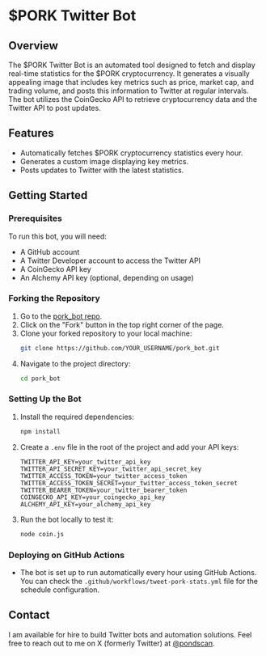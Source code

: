 # $PORK Twitter Bot

## Overview
The $PORK Twitter Bot is an automated tool designed to fetch and display real-time statistics for the $PORK cryptocurrency. It generates a visually appealing image that includes key metrics such as price, market cap, and trading volume, and posts this information to Twitter at regular intervals. The bot utilizes the CoinGecko API to retrieve cryptocurrency data and the Twitter API to post updates.

## Features
- Automatically fetches $PORK cryptocurrency statistics every hour.
- Generates a custom image displaying key metrics.
- Posts updates to Twitter with the latest statistics.

## Getting Started

### Prerequisites
To run this bot, you will need:
- A GitHub account
- A Twitter Developer account to access the Twitter API
- A CoinGecko API key
- An Alchemy API key (optional, depending on usage)

### Forking the Repository
1. Go to the [pork_bot repo](https://github.com/pondscan/pork_bot).
2. Click on the "Fork" button in the top right corner of the page.
3. Clone your forked repository to your local machine:
   ```bash
   git clone https://github.com/YOUR_USERNAME/pork_bot.git
   ```
4. Navigate to the project directory:
   ```bash
   cd pork_bot
   ```

### Setting Up the Bot
1. Install the required dependencies:
   ```bash
   npm install
   ```
2. Create a `.env` file in the root of the project and add your API keys:
   ```plaintext
   TWITTER_API_KEY=your_twitter_api_key
   TWITTER_API_SECRET_KEY=your_twitter_api_secret_key
   TWITTER_ACCESS_TOKEN=your_twitter_access_token
   TWITTER_ACCESS_TOKEN_SECRET=your_twitter_access_token_secret
   TWITTER_BEARER_TOKEN=your_twitter_bearer_token
   COINGECKO_API_KEY=your_coingecko_api_key
   ALCHEMY_API_KEY=your_alchemy_api_key
   ```

3. Run the bot locally to test it:
   ```bash
   node coin.js
   ```

### Deploying on GitHub Actions
- The bot is set up to run automatically every hour using GitHub Actions. You can check the `.github/workflows/tweet-pork-stats.yml` file for the schedule configuration.

## Contact
I am available for hire to build Twitter bots and automation solutions. Feel free to reach out to me on X (formerly Twitter) at [@pondscan](https://twitter.com/pondscan).
